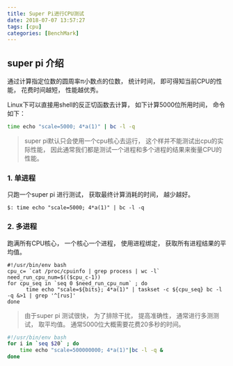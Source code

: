 ```yaml
---
title: Super Pi进行CPU测试
date: 2018-07-07 13:57:27
tags: [cpu]
categories: [BenchMark]
---
```


## super pi 介绍

通过计算指定位数的圆周率π小数点的位数， 统计时间， 即可得知当前CPU的性能， 花费时间越短， 性能越优秀。

Linux下可以直接用shell的反正切函数去计算， 如下计算5000位所用时间， 命令如下：

```bash
time echo "scale=5000; 4*a(1)" | bc -l -q
```

> super pi默认只会使用一个cpu核心去运行， 这个样并不能测试出cpu的实际性能， 因此通常我们都是测试一个进程和多个进程的结果来衡量CPU的性能。

### 1. 单进程

只跑一个super pi 进行测试， 获取最终计算消耗的时间， 越少越好。

```shell
$: time echo "scale=5000; 4*a(1)" | bc -l -q
```

### 2. 多进程

 跑满所有CPU核心， 一个核心一个进程， 使用进程绑定， 获取所有进程结果的平均值。

```shell
#!/usr/bin/env bash
cpu_c= `cat /proc/cpuinfo | grep process | wc -l`
need_run_cpu_num=$(($cpu_c-1))
for cpu_seq in `seq 0 $need_run_cpu_num` ; do
      time echo "scale=${bits}; 4*a(1)" | taskset -c ${cpu_seq} bc -l -q &>1 | grep '^[rus]'
done
```

> 由于super pi 测试很快， 为了排除干扰， 提高准确性， 通常进行多测测试， 取平均值。 通常5000位大概需要花费20多秒的时间。

```bash
#!/usr/bin/env bash
for i in `seq $20` ; do
    time echo "scale=500000000; 4*a(1)"|bc -l -q &
done
```
